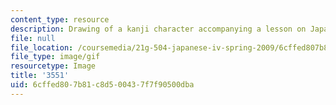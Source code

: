 ```yaml
---
content_type: resource
description: Drawing of a kanji character accompanying a lesson on Japanese.
file: null
file_location: /coursemedia/21g-504-japanese-iv-spring-2009/6cffed807b81c8d500437f7f90500dba_3551.gif
file_type: image/gif
resourcetype: Image
title: '3551'
uid: 6cffed80-7b81-c8d5-0043-7f7f90500dba
---
```

